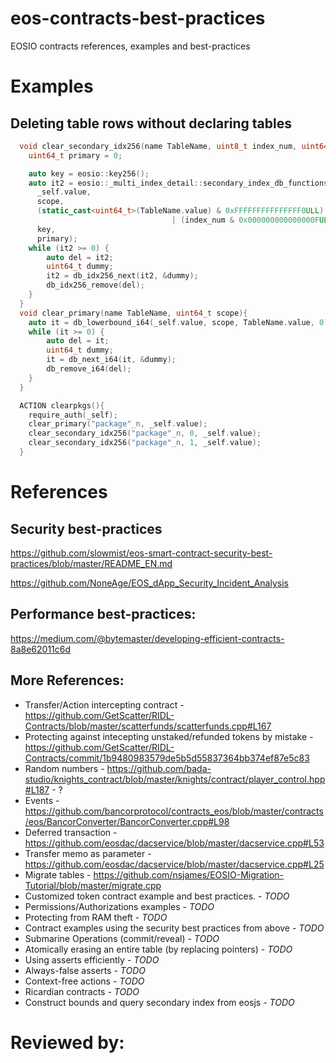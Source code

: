 # eos-contracts-best-practices
EOSIO contracts references, examples and best-practices

# Examples
## Deleting table rows without declaring tables
```cpp
  void clear_secondary_idx256(name TableName, uint8_t index_num, uint64_t scope){
    uint64_t primary = 0;

    auto key = eosio::key256();
    auto it2 = eosio::_multi_index_detail::secondary_index_db_functions<key256>::db_idx_lowerbound(
      _self.value, 
      scope, 
      (static_cast<uint64_t>(TableName.value) & 0xFFFFFFFFFFFFFFF0ULL)
                                    | (index_num & 0x000000000000000FULL), 
      key, 
      primary);
    while (it2 >= 0) {
        auto del = it2;
        uint64_t dummy;
        it2 = db_idx256_next(it2, &dummy);
        db_idx256_remove(del);
    }
  }
  void clear_primary(name TableName, uint64_t scope){
    auto it = db_lowerbound_i64(_self.value, scope, TableName.value, 0);
    while (it >= 0) {
        auto del = it;
        uint64_t dummy;
        it = db_next_i64(it, &dummy);
        db_remove_i64(del);
    }
  }

  ACTION clearpkgs(){
    require_auth(_self);
    clear_primary("package"_n, _self.value);
    clear_secondary_idx256("package"_n, 0, _self.value);
    clear_secondary_idx256("package"_n, 1, _self.value);
  }
```

# References
## Security best-practices
https://github.com/slowmist/eos-smart-contract-security-best-practices/blob/master/README_EN.md

https://github.com/NoneAge/EOS_dApp_Security_Incident_Analysis

## Performance best-practices:
https://medium.com/@bytemaster/developing-efficient-contracts-8a8e62011c6d

## More References:

* Transfer/Action intercepting contract - https://github.com/GetScatter/RIDL-Contracts/blob/master/scatterfunds/scatterfunds.cpp#L167 
* Protecting against intecepting unstaked/refunded tokens by mistake - https://github.com/GetScatter/RIDL-Contracts/commit/1b9480983579de5b5d55837364bb374ef87e5c83
* Random numbers - https://github.com/bada-studio/knights_contract/blob/master/knights/contract/player_control.hpp#L187 - ?
* Events - https://github.com/bancorprotocol/contracts_eos/blob/master/contracts/eos/BancorConverter/BancorConverter.cpp#L98
* Deferred transaction - https://github.com/eosdac/dacservice/blob/master/dacservice.cpp#L53
* Transfer memo as parameter - https://github.com/eosdac/dacservice/blob/master/dacservice.cpp#L25
* Migrate tables - https://github.com/nsjames/EOSIO-Migration-Tutorial/blob/master/migrate.cpp
* Customized token contract example and best practices. - *TODO*
* Permissions/Authorizations examples - *TODO*
* Protecting from RAM theft - *TODO*
* Contract examples using the security best practices from above - *TODO*
* Submarine Operations (commit/reveal) - *TODO*
* Atomically erasing an entire table (by replacing pointers) - *TODO*
* Using asserts efficiently - *TODO*
* Always-false asserts - *TODO*
* Context-free actions - *TODO*
* Ricardian contracts - *TODO*
* Construct bounds and query secondary index from eosjs - *TODO*

# Reviewed by:
